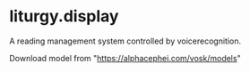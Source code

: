 # liturgy.display
A reading management system controlled by voicerecognition.

Download model from "https://alphacephei.com/vosk/models"
